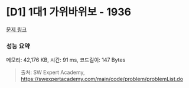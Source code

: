 # [D1] 1대1 가위바위보 - 1936 

[문제 링크](https://swexpertacademy.com/main/code/problem/problemDetail.do?contestProbId=AV5PjKXKALcDFAUq) 

### 성능 요약

메모리: 42,176 KB, 시간: 91 ms, 코드길이: 147 Bytes



> 출처: SW Expert Academy, https://swexpertacademy.com/main/code/problem/problemList.do